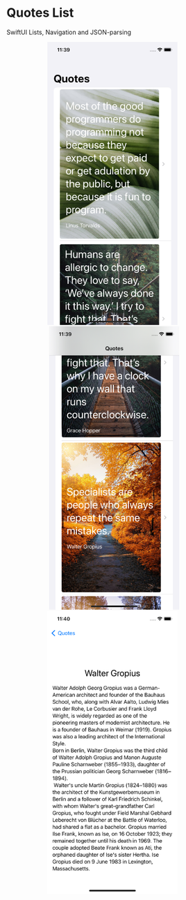 # Quotes List

SwiftUI Lists, Navigation and JSON-parsing

<div style="text-align: center">
  <img src="./images/img1.png" alt="screenshot 1" width="300" />&nbsp;&nbsp;&nbsp;&nbsp;
  <img src="./images/img2.png" alt="screenshot 2" width="300" />&nbsp;&nbsp;
  <img src="./images/img3.png" alt="screenshot 3" width="300" />&nbsp;&nbsp;&nbsp;&nbsp;
</div>
